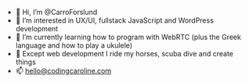 - 👋  Hi, I’m @CarroForslund
- 👀  I’m interested in UX/UI, fullstack JavaScript and WordPress development
- 🌱  I’m currently learning how to program with WebRTC (plus the Greek language and how to play a ukulele)
- 💞️  Except web development I ride my horses, scuba dive and create things
- 📫  [hello@codingcaroline.com](mailto:hello@codingcaroline.com)
<!---
- 💞️ I’m looking to collaborate on ... 
--->


<!---
CarroForslund/CarroForslund is a ✨ special ✨ repository because its `README.md` (this file) appears on your GitHub profile.
You can click the Preview link to take a look at your changes.
--->
